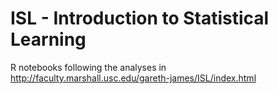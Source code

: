 
# ISL - Introduction to Statistical Learning

R notebooks following the analyses in http://faculty.marshall.usc.edu/gareth-james/ISL/index.html

